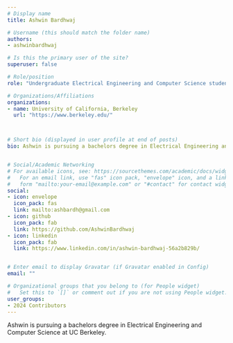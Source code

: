 ```yaml
---
# Display name
title: Ashwin Bardhwaj

# Username (this should match the folder name)
authors:
- ashwinbardhwaj

# Is this the primary user of the site?
superuser: false

# Role/position
role: "Undergraduate Electrical Engineering and Computer Science student at University of California, Berkeley"

# Organizations/Affiliations
organizations:
- name: University of California, Berkeley
  url: "https://www.berkeley.edu/"



# Short bio (displayed in user profile at end of posts)
bio: Ashwin is pursuing a bachelors degree in Electrical Engineering and Computer Science at UC Berkeley.


# Social/Academic Networking
# For available icons, see: https://sourcethemes.com/academic/docs/widgets/#icons
#   For an email link, use "fas" icon pack, "envelope" icon, and a link in the
#   form "mailto:your-email@example.com" or "#contact" for contact widget.
social:
- icon: envelope
  icon_pack: fas
  link: mailto:ashbardh@gmail.com 
- icon: github
  icon_pack: fab
  link: https://github.com/AshwinBardhwaj
- icon: linkedin
  icon_pack: fab
  link: https://www.linkedin.com/in/ashwin-bardhwaj-56a2b829b/


# Enter email to display Gravatar (if Gravatar enabled in Config)
email: ""

# Organizational groups that you belong to (for People widget)
#   Set this to `[]` or comment out if you are not using People widget.  
user_groups:
- 2024 Contributors
---
```

Ashwin is pursuing a bachelors degree in Electrical Engineering and Computer Science at UC Berkeley.
